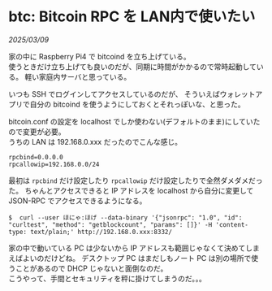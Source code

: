 # btc: Bitcoin RPC を LAN内で使いたい

_2025/03/09_

家の中に Raspberry Pi4 で bitcoind を立ち上げている。  
使うときだけ立ち上げても良いのだが、同期に時間がかかるので常時起動している。
軽い家庭内サーバと思っている。

いつも SSH でログインしてアクセスしているのだが、
そういえばウォレットアプリで自分の bitcoind を使うようにしておくとそれっぽいな、と思った。

bitcoin.conf の設定を localhost でしか使わない(デフォルトのまま)にしていたので変更が必要。  
うちの LAN は 192.168.0.xxx だったのでこんな感じ。

```
rpcbind=0.0.0.0
rpcallowip=192.168.0.0/24
```

最初は `rpcbind` だけ設定したり `rpcallowip` だけ設定したりで全然ダメダメだった。
ちゃんとアクセスできると IP アドレスを localhost から自分に変更して JSON-RPC でアクセスできるようになる。

```console
$  curl --user ほにゃ:ほげ --data-binary '{"jsonrpc": "1.0", "id": "curltest", "method": "getblockcount", "params": []}' -H 'content-type: text/plain;' http://192.168.0.xxx:8332/
```

家の中で動いている PC は少ないから IP アドレスも範囲じゃなくて決めてしまえばよいのだけどね。
デスクトップ PC はまだしもノート PC は別の場所で使うことがあるので DHCP じゃないと面倒なのだ。  
こうやって、手間とセキュリティを秤に掛けてしまうのだ。。。
